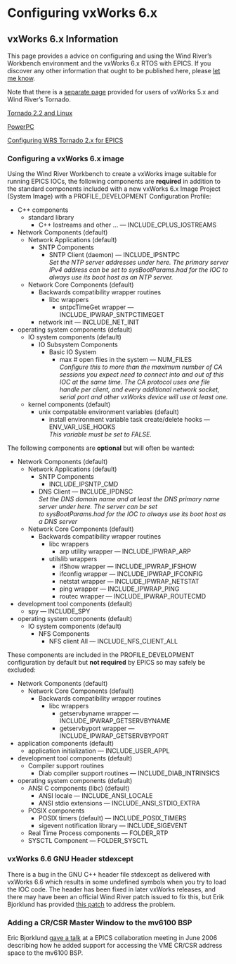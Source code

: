 # Configuring vxWorks 6.x

## vxWorks 6.x Information

This page provides a advice on configuring and using the Wind River’s Workbench environment and the vxWorks 6.x RTOS with EPICS. If you discover any other information that ought to be published here, please [let me know](mailto:anj@anl.dot.gov).

Note that there is a [separate page](vxworks6_tornado) provided for users of vxWorks 5.x and Wind River’s Tornado.

[Tornado 2.2 and Linux](https://epics-controls.org/resources-and-support/documents/howto-documents/vxworks6/t2-2-linux/)

[PowerPC](https://epics-controls.org/resources-and-support/documents/howto-documents/vxworks6/powerpc/)

[Configuring WRS Tornado 2.x for EPICS](https://epics-controls.org/resources-and-support/documents/howto-documents/vxworks6/t20xconfig/)

### Configuring a vxWorks 6.x image

Using the Wind River Workbench to create a vxWorks image suitable for running EPICS IOCs, the following components are **required** in addition to the standard components included with a new vxWorks 6.x Image Project (System Image) with a PROFILE\_DEVELOPMENT Configuration Profile:

*   C++ components
    *   standard library
        *   C++ Iostreams and other … — INCLUDE\_CPLUS\_IOSTREAMS
*   Network Components (default)
    *   Network Applications (default)
        *   SNTP Components
            *   SNTP Client (daemon) — INCLUDE\_IPSNTPC  
                _Set the NTP server addresses under here. The primary server IPv4 address can be set to sysBootParams.had for the IOC to always use its boot host as an NTP server._
    *   Network Core Components (default)
        *   Backwards compatibility wrapper routines
            *   libc wrappers
                *   sntpcTimeGet wrapper — INCLUDE\_IPWRAP\_SNTPCTIMEGET
        *   network init — INCLUDE\_NET\_INIT
*   operating system components (default)
    *   IO system components (default)
        *   IO Subsystem Components
            *   Basic IO System
                *   max # open files in the system — NUM\_FILES  
                    _Configure this to more than the maximum number of CA sessions you expect need to connect into and out of this IOC at the same time. The CA protocol uses one file handle per client, and every additional network socket, serial port and other vxWorks device will use at least one._
    *   kernel components (default)
        *   unix compatable environment variables (default)
            *   install environment variable task create/delete hooks — ENV\_VAR\_USE\_HOOKS  
                _This variable must be set to FALSE._

The following components are **optional** but will often be wanted:

*   Network Components (default)
    *   Network Applications (default)
        *   SNTP Components
            *   INCLUDE\_IPSNTP\_CMD
        *   DNS Client — INCLUDE\_IPDNSC  
            _Set the DNS domain name and at least the DNS primary name server under here. The server can be set to sysBootParams.had for the IOC to always use its boot host as a DNS server_
    *   Network Core Components (default)
        *   Backwards compatibility wrapper routines
            *   libc wrappers
                *   arp utility wrapper — INCLUDE\_IPWRAP\_ARP
            *   utilslib wrappers
                *   ifShow wrapper — INCLUDE\_IPWRAP\_IFSHOW
                *   ifconfig wrapper — INCLUDE\_IPWRAP\_IFCONFIG
                *   netstat wrapper — INCLUDE\_IPWRAP\_NETSTAT
                *   ping wrapper — INCLUDE\_IPWRAP\_PING
                *   routec wrapper — INCLUDE\_IPWRAP\_ROUTECMD
*   development tool components (default)
    *   spy — INCLUDE\_SPY
*   operating system components (default)
    *   IO system components (default)
        *   NFS Components
            *   NFS client All — INCLUDE\_NFS\_CLIENT\_ALL

These components are included in the PROFILE\_DEVELOPMENT configuration by default but **not required** by EPICS so may safely be excluded:

*   Network Components (default)
    *   Network Core Components (default)
        *   Backwards compatibility wrapper routines
            *   libc wrappers
                *   getservbyname wrapper — INCLUDE\_IPWRAP\_GETSERVBYNAME
                *   getservbyport wrapper — INCLUDE\_IPWRAP\_GETSERVBYPORT
*   application components (default)
    *   application initialization — INCLUDE\_USER\_APPL
*   development tool components (default)
    *   Compiler support routines
        *   Diab compiler support routines — INCLUDE\_DIAB\_INTRINSICS
*   operating system components (default)
    *   ANSI C components (libc) (default)
        *   ANSI locale — INCLUDE\_ANSI\_LOCALE
        *   ANSI stdio extensions — INCLUDE\_ANSI\_STDIO\_EXTRA
    *   POSIX components
        *   POSIX timers (default) — INCLUDE\_POSIX\_TIMERS
        *   sigevent notification library — INCLUDE\_SIGEVENT
    *   Real Time Process components — FOLDER\_RTP
    *   SYSCTL Component — FOLDER\_SYSCTL

### vxWorks 6.6 GNU Header stdexcept

There is a bug in the GNU C++ header file stdexcept as delivered with vxWorks 6.6 which results in some undefined symbols when you try to load the IOC code. The header has been fixed in later vxWorks releases, and there may have been an official Wind River patch issued to fix this, but Erik Bjorklund has provided [this patch](https://epics.anl.gov/base/vxWorks6.6-gnu-stdexcept.patch) to address the problem.

### Adding a CR/CSR Master Window to the mv6100 BSP

Eric Bjorklund [gave a talk](https://epics.anl.gov/meetings/2006-06/RecDevDrv_Support/Support_for_CR-CSR_Addressing.pdf) at a EPICS collaboration meeting in June 2006 describing how he added support for accessing the VME CR/CSR address space to the mv6100 BSP.

